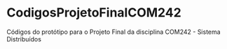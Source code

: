 # CodigosProjetoFinalCOM242
 Códigos do protótipo para o Projeto Final da disciplina COM242 - Sistema Distribuídos
